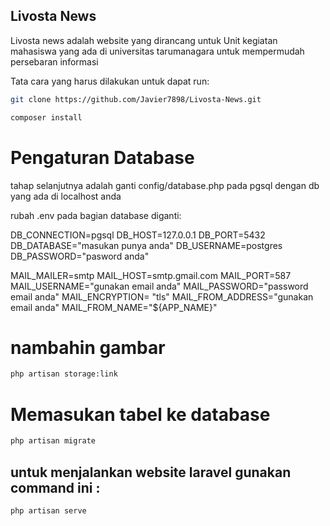 
## Livosta News

Livosta news adalah website yang dirancang untuk Unit kegiatan mahasiswa yang ada di universitas tarumanagara untuk mempermudah persebaran informasi 

Tata cara yang harus dilakukan untuk dapat run: 

``` bash
git clone https://github.com/Javier7898/Livosta-News.git
```

``` bash
composer install
```
# Pengaturan Database

tahap selanjutnya adalah ganti config/database.php pada pgsql dengan db yang ada di localhost anda

rubah .env pada bagian database diganti: 

DB_CONNECTION=pgsql
DB_HOST=127.0.0.1
DB_PORT=5432
DB_DATABASE="masukan punya anda"
DB_USERNAME=postgres
DB_PASSWORD="pasword anda"

MAIL_MAILER=smtp
MAIL_HOST=smtp.gmail.com
MAIL_PORT=587
MAIL_USERNAME="gunakan email anda"
MAIL_PASSWORD="password email anda"
MAIL_ENCRYPTION= "tls"
MAIL_FROM_ADDRESS="gunakan email anda"
MAIL_FROM_NAME="${APP_NAME}"

# nambahin gambar 
``` bash
php artisan storage:link
```

# Memasukan tabel ke database

``` bash
php artisan migrate
```

## untuk menjalankan website laravel gunakan command ini :

``` bash
php artisan serve
```

